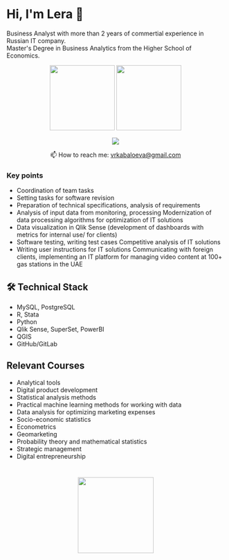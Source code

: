 # Hi, I'm Lera 👋
Business Analyst with more than 2 years of commertial experience in Russian IT company.  
Master's Degree in Business Analytics from the Higher School of Economics.

<p align='center'>
   <a href="https://github-readme-stats.vercel.app/api?username=romankh3&show_icons=true&count_private=true"><img
           height=150
           src="https://github-readme-stats.vercel.app/api?username=romankh3&show_icons=true&count_private=true"/></a>
   <a href="https://github.com/romankh3/github-readme-stats"><img height=150
                                                                  src="https://github-readme-stats.vercel.app/api/top-langs/?username=romankh3&layout=compact"/></a>
</p>

<p align='center'>
   <a href="https://t.me/lerakabaloeva">
       <img src="https://img.shields.io/badge/Telegram-2CA5E0?style=for-the-badge&logo=telegram&logoColor=white"/>
   </a>
  </p>

<p align='center'>
   📫 How to reach me: <a href='mailto:vrkabaloeva@gmail.com'>vrkabaloeva@gmail.com</a>
</p>


### Key points
*  Coordination of team tasks
*  Setting tasks for software revision
*  Preparation of technical specifications, analysis of requirements
*  Analysis of input data from monitoring, processing Modernization of data processing algorithms for optimization of IT solutions
*  Data visualization in Qlik Sense (development of dashboards with metrics for internal use/ for clients)
*  Software testing, writing test cases Competitive analysis of IT solutions
*  Writing user instructions for IT solutions Communicating with foreign clients, implementing an IT platform for managing video content at 100+ gas stations in the UAE

## 🛠 Technical Stack
*   MySQL, PostgreSQL
*   R, Stata
*   Python
*   Qlik Sense, SuperSet, PowerBI
*   QGIS
*   GitHub/GitLab

## Relevant Courses
*  Analytical tools 
*  Digital product development
*  Statistical analysis methods 
*  Practical machine learning methods for working with data 
*  Data analysis for optimizing marketing expenses 
*  Socio-economic statistics 
*  Econometrics
*  Geomarketing
*  Probability theory and mathematical statistics
*  Strategic management
*  Digital entrepreneurship

<div align="center" style="margin: 40px 0">
   <a href="https://github.com/lerkab/github-profile-views-counter">
       <img width="175px" src="https://komarev.com/ghpvc/?username=lerkab&color=DE002D">
   </a>
</div>

